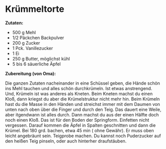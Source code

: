# Krümmeltorte

**Zutaten:**

- 500 g Mehl
- 1/2 Päckchen Backpulver
- 200 g Zucker
- 1 Pck. Vanillezucker
- 1 Ei
- 250 g Butter, möglichst kühl
- 5 bis 6 säuerliche Äpfel

**Zubereitung (von Oma):**

Die ganzen Zutaten nacheinander in eine Schüssel geben, die Hände schön ins Mehl tauchen und alles schön durchkrümeln. Ist etwas anstrengend. Und, Krümeln ist was anderes als Kneten. Beim Kneten machst du einen Kloß,  dann kriegst du aber die Krümelstruktur nicht mehr hin. Beim Krümeln hast du die Masse in den Händen und streichst immer mit dem Daumen von unten nach oben über die Finger und durch den Teig. Das dauert eine Weile, aber itgendwann ist alles durch. Dann machst du aus der einen Hälfte doch noch einen Kloß. Das ist für den Boden der Springform. Einfetten nicht vergessen.  Darauf kommen die Äpfel in Spalten geschnitten und dann die Krümel. Bei 180 grd. bachen, etwa 45 min ( ohne Gewähr). Er muss oben leicht angebräunt sein. Teigprobe machen. 
Du kannst noch Puderzucker auf den heißen Teig pinseln, oder auch hinterher draufstäuben.
